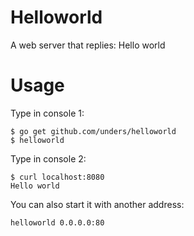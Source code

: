 # Helloworld
A web server that replies: Hello world

# Usage

Type in console 1:
````
$ go get github.com/unders/helloworld
$ helloworld

````

Type in console 2:
````
$ curl localhost:8080
Hello world
````


You can also start it with another address:
````
helloworld 0.0.0.0:80
````

